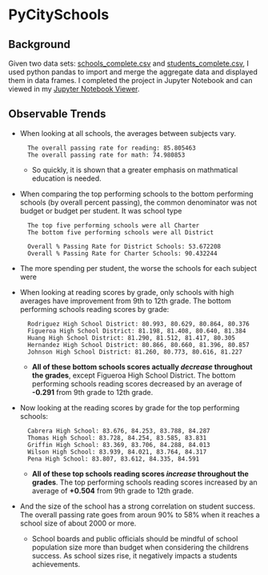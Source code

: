 # PyCitySchools
## Background
Given two data sets: [schools_complete.csv](https://github.com/rflammia-py/pandas-challenge/blob/main/PyCitySchools/Resources/schools_complete.csv) and [students_complete.csv](https://github.com/rflammia-py/pandas-challenge/blob/main/PyCitySchools/Resources/students_complete.csv), I used python pandas to import and merge the aggregate data and displayed them in data frames. I completed the project in Jupyter Notebook and can viewed in my [Jupyter Notebook Viewer](https://nbviewer.jupyter.org/github/rflammia-py/pandas-challenge/blob/main/PyCitySchools/PyCitySchools_starter.ipynb).


## Observable Trends

- When looking at all schools, the averages between subjects vary. 
    
        The overall passing rate for reading: 85.805463
        The overall passing rate for math: 74.980853
    
  - So quickly, it is shown that a greater emphasis on mathmatical education is needed. 

- When comparing the top performing schools to the bottom performing schools (by overall percent passing), the common denominator was not budget or budget per student. It was school type 
    
        The top five performing schools were all Charter
        The bottom five performing schools were all District
        
        Overall % Passing Rate for District Schools: 53.672208
        Overall % Passing Rate for Charter Schools: 90.432244

- The more spending per student, the worse the schools for each subject were
- When looking at reading scores by grade, only schools with high averages have improvement from 9th to 12th grade. The bottom performing schools reading scores by grade:
               
        Rodriguez High School District: 80.993, 80.629, 80.864, 80.376
        Figueroa High School District: 81.198, 81.408, 80.640, 81.384
        Huang High School District: 81.290, 81.512, 81.417, 80.305
        Hernandez High School District: 80.866, 80.660, 81.396, 80.857
        Johnson High School	District: 81.260, 80.773, 80.616, 81.227
  
    - **All of these bottom schools scores actually _decrease_ throughout the grades**, except Figueroa High School District. The bottom performing schools reading scores decreased by an average of **-0.291** from 9th grade to 12th grade. 
- Now looking at the reading scores by grade for the top performing schools:
               
        Cabrera High School: 83.676, 84.253, 83.788, 84.287
        Thomas High School: 83.728, 84.254, 83.585, 83.831
        Griffin High School: 83.369, 83.706, 84.288, 84.013
        Wilson High School: 83.939, 84.021, 83.764, 84.317
        Pena High School: 83.807, 83.612, 84.335, 84.591
  
    - **All of these top schools reading scores _increase_ throughout the grades**. The top performing schools reading scores increased by an average of **+0.504** from 9th grade to 12th grade. 
 
- And the size of the school has a strong correlation on student success. The overall passing rate goes from aroun 90% to 58% when it reaches a school size of about 2000 or more. 
  - School boards and public officials should be mindful of school population size more than budget when considering the childrens success. As school sizes rise, it negatively impacts a students achievements.
